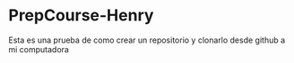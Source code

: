# PrepCourse-Henry
Esta es una prueba de como crear un repositorio y clonarlo desde github a mi computadora
